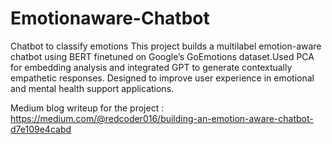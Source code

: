 # Emotionaware-Chatbot
Chatbot to classify emotions
This project builds a multilabel emotion-aware chatbot using BERT finetuned on Google’s GoEmotions dataset.Used PCA for embedding analysis and integrated GPT to generate contextually empathetic responses. Designed to improve user experience in emotional and mental health support applications.<br>

Medium blog writeup for the project : https://medium.com/@redcoder016/building-an-emotion-aware-chatbot-d7e109e4cabd
